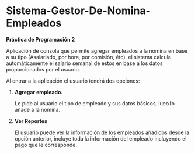 # Sistema-Gestor-De-Nomina-Empleados
**Práctica de Programación 2**

Aplicación de consola que permite agregar empleados a la nómina en base a su tipo (Asalariado, por hora, por comisión, étc), el sistema calcula automáticamente el salario semanal de estos en base a los datos proporcionados por el usuario.

Al entrar a la aplicación el usuario tendrá dos opciones:

1. **Agregar empleado.**

   Le pide al usuario el tipo de empleado y sus datos básicos, lueo lo añade a la nómina.

2. **Ver Reportes**

   El usuario puede ver la información de los empleados añadidos desde la opción anterior, incluye toda la información del empleado incluyendo el pago que     le corresponde.
